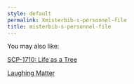 ```yaml
---
style: default
permalink: Xmisterbib-s-personnel-file
title: misterbib-s-personnel-file
---
```

You may also like:

[SCP-1710: Life as a Tree](http://scp-wiki.net/scp-1710)

[Laughing Matter](http://scp-wiki.net/laughing-matter)
